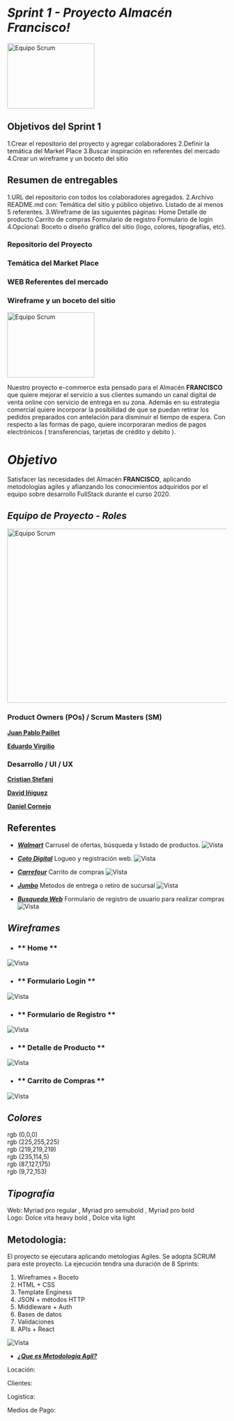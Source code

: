 # *Sprint 1 - Proyecto Almacén Francisco!*

<img width="200" height="150"  alt="Equipo Scrum" src="https://github.com/dcornejofmq/grupo_3_almacenFrancisco/blob/master/Public/Img/Logo_Almacen_Francisco_100x100.jpg">

## Objetivos del Sprint 1

1.Crear el repositorio del proyecto y agregar colaboradores
2.Definir la temática del Market Place
3.Buscar inspiración en referentes del mercado 
4.Crear un wireframe y un boceto del sitio

## Resumen de entregables
1.URL del repositorio con todos los colaboradores agregados.
2.Archivo README.md con:
 Temática del sitio y público objetivo.
 Listado de al menos 5 referentes.
3.Wireframe de las siguientes páginas:
 Home
 Detalle de producto
 Carrito de compras
 Formulario de registro
 Formulario de login
4.Opcional: Boceto o diseño gráfico del sitio (logo, colores, tipografías, etc).

### Repositorio del Proyecto

### Temática del Market Place

### WEB Referentes del mercado 

### Wireframe y un boceto del sitio


<img width="200" height="150"  alt="Equipo Scrum" src="https://github.com/dcornejofmq/grupo_3_almacenFrancisco/blob/master/Public/Img/Logo_Almacen_Francisco_100x100.jpg">

Nuestro proyecto e-commerce esta pensado para el Almacén  **FRANCISCO** que quiere mejorar el servicio a sus clientes sumando un canal digital de venta online con servicio de entrega en su zona. Además en su estrategia comercial quiere incorporar la posibilidad de que se puedan retirar los pedidos preparados con antelación para disminuir el tiempo de espera. Con respecto a las formas de pago, quiere incorporaran medios de pagos electrónicos ( transferencias, tarjetas de crédito y debito ).

# *Objetivo*

Satisfacer las necesidades del Almacén **FRANCISCO**, aplicando metodologías agiles y afianzando los conocimientos adquiridos por el equipo sobre desarrollo FullStack durante el curso 2020.

## *Equipo de Proyecto - Roles*

<img width="700" height="400"  alt="Equipo Scrum" src="https://github.com/dcornejofmq/grupo_3_almacenFrancisco/blob/master/Public/Img/Equipo_SCRUM.png">

### Product Owners (POs) / Scrum Masters (SM)

[**Juan Pablo Paillet**](https://www.linkedin.com/in/pailletjp/ "Juan Pablo Paillet")

[**Eduardo Virgilio**](https://www.linkedin.com/in/eduardomiguelvirgilio/ "Eduardo Virgilio")

### Desarrollo / UI / UX

[**Cristian Stefani**](https://github.com/dcornejofmq/grupo_3_almacenFrancisco/blob/master/CristianStefani.md "Cristian Stefani")

[**David Iñiguez**](https://github.com/dcornejofmq/grupo_3_almacenFrancisco/blob/master/DavidIniguez.md "David Iñiguez")

[**Daniel Cornejo**](https://github.com/dcornejofmq/grupo_3_almacenFrancisco/blob/master/DanielCornejo.md "Daniel Cornejo")


## Referentes
- [___Walmart___](https://www.walmart.com.ar/)
Carrusel de ofertas, búsqueda y listado de productos.
![Vista](/Public/Img/Walmart.PNG)

- [___Coto Digital___](https://www.cotodigital3.com.ar/sitios/cdigi/myaccount/login.jsp?loginFromHeader=yes&loginSuccessURL=/myaccount/loginAddress.jsp)
Logueo y registración web.
![Vista](/Public/Img/Coto.PNG)
- [___Carrefour___](https://www.carrefour.com.ar/)
Carrito de compras
![Vista](/Public/Img/Carrefour.PNG)
-  [___Jumbo___](https://www.jumbo.com.ar/institucional/metodos-de-entrega)
Metodos de entrega o retiro de sucursal
![Vista](/Public/Img/Jumbo.PNG)
-  [___Busqueda Web___](https://www.google.com.ar/)
Formulario de registro de usuario para realizar compras
![Vista](https://xavizquierdo.files.wordpress.com/2013/04/jom.png?w=614)

## *Wireframes*
- ### ** Home **
![Vista](/Public/Img/Home.png)

- ### ** Formulario Login **
![Vista](/Public/Img/FormularioLogin.png)

- ### ** Formulario de Registro **
![Vista](/Public/Img/FormularioRegistro.png)

- ### ** Detalle de Producto **
![Vista](/Public/Img/DetalleProducto.png)

- ### ** Carrito de Compras **
![Vista](/Public/Img/CarroCompras.png)
## *Colores*
rgb (0,0,0)<br>
rgb (225,255,225)<br>
rgb (219,219,219)<br>
rgb (235,114,5)<br>
rgb (87,127,175)<br>
rgb (9,72,153)
## *Tipografía*
Web: Myriad pro regular , Myriad pro semubold , Myriad pro bold <br>
Logo: Dolce vita heavy bold , Dolce vita light
## Metodologia:
El proyecto se ejecutara aplicando metologias Agiles. Se adopta SCRUM para este proyecto.
La ejecución tendra una duración de 8 Sprints:

1. Wireframes + Boceto
2. HTML + CSS
3. Template Enginess
4. JSON + métodos HTTP
5. Middleware + Auth
6. Bases de datos
7. Validaciones
8. APIs + React

![Vista](https://comunidad.iebschool.com/metodologiasagiles/files/2015/05/metodologias-agiles.jpg)
-  [___¿Que es Metodologia Agil?___](https://prezi.com/qqawvvdi9as_/metodologias-agiles/)


Locación:

Clientes:

Logistica: 

Medios de Pago:
